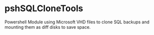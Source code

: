 # pshSQLCloneTools
Powershell Module using Microsoft VHD files to clone SQL backups and mounting them as diff disks to save space.
